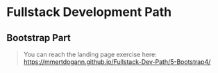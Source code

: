 # Fullstack Development Path

## Bootstrap Part

> You can reach the landing page exercise here: https://mmertdogann.github.io/Fullstack-Dev-Path/5-Bootstrap4/
